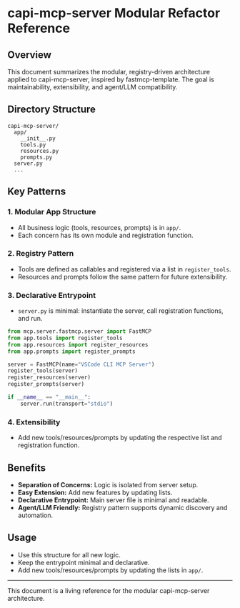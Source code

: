 # capi-mcp-server Modular Refactor Reference

## Overview

This document summarizes the modular, registry-driven architecture applied to capi-mcp-server, inspired by fastmcp-template. The goal is maintainability, extensibility, and agent/LLM compatibility.

## Directory Structure

```
capi-mcp-server/
  app/
    __init__.py
    tools.py
    resources.py
    prompts.py
  server.py
  ...
```

## Key Patterns

### 1. Modular App Structure
- All business logic (tools, resources, prompts) is in `app/`.
- Each concern has its own module and registration function.

### 2. Registry Pattern
- Tools are defined as callables and registered via a list in `register_tools`.
- Resources and prompts follow the same pattern for future extensibility.

### 3. Declarative Entrypoint
- `server.py` is minimal: instantiate the server, call registration functions, and run.

```python
from mcp.server.fastmcp.server import FastMCP
from app.tools import register_tools
from app.resources import register_resources
from app.prompts import register_prompts

server = FastMCP(name="VSCode CLI MCP Server")
register_tools(server)
register_resources(server)
register_prompts(server)

if __name__ == "__main__":
    server.run(transport="stdio")
```

### 4. Extensibility
- Add new tools/resources/prompts by updating the respective list and registration function.

## Benefits
- **Separation of Concerns:** Logic is isolated from server setup.
- **Easy Extension:** Add new features by updating lists.
- **Declarative Entrypoint:** Main server file is minimal and readable.
- **Agent/LLM Friendly:** Registry pattern supports dynamic discovery and automation.

## Usage
- Use this structure for all new logic.
- Keep the entrypoint minimal and declarative.
- Add new tools/resources/prompts by updating the lists in `app/`.

---

This document is a living reference for the modular capi-mcp-server architecture.

